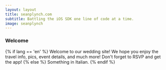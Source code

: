 ```yaml
---
layout: layout
title: seanplynch.com
subtitle: Battling the iOS SDK one line of code at a time.
image: seanplynch
---
```


### Welcome
{% if lang == 'en' %}
Welcome to our wedding site! We hope you enjoy the travel info, pics, event details, and much more! Don't forget to RSVP and get the app!
{% else %}
Something in Italian.
{% endif %}
